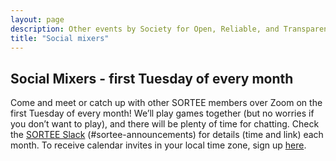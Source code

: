 ```yaml
---
layout: page
description: Other events by Society for Open, Reliable, and Transparent Ecology and Evolutionary biology (SORTEE)
title: "Social mixers"
---
```


## Social Mixers - first Tuesday of every month

Come and meet or catch up with other SORTEE members over Zoom on the first Tuesday of every month! We’ll play games together (but no worries if you don’t want to play), and there will be plenty of time for chatting. Check the [SORTEE Slack](https://sortee.slack.com/) (#sortee-announcements) for details (time and link) each month. To receive calendar invites in your local time zone, sign up [here](https://forms.gle/yKrEm6xAKZtom5kt7).
